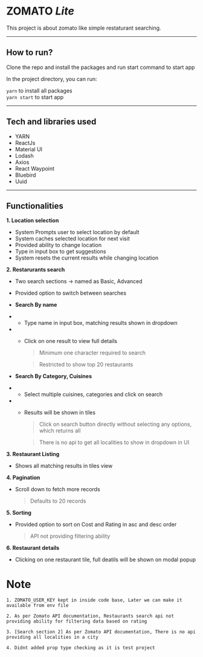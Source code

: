 # ZOMATO _Lite_

This project is about zomato like simple restaturant searching.

---

## How to run?

Clone the repo and install the packages and run start command to start app

In the project directory, you can run:

`yarn` to install all packages\
`yarn start` to start app

---

## Tech and libraries used

- YARN
- ReactJs
- Material UI
- Lodash
- Axios
- React Waypoint
- Bluebird
- Uuid

---

## Functionalities

**1. Location selection**

- System Prompts user to select location by default
- System caches selected location for next visit
- Provided ability to change location
- Type in input box to get suggestions
- System resets the current results while changing location

**2. Restarurants search**

- Two search sections -> named as Basic, Advanced
- Provided option to switch between searches
- **Search By name**
- - Type name in input box, matching results shown in dropdown
- - Click on one result to view full details

    > Minimum one character required to search

    > Restricted to show top 20 restaurants

- **Search By Category, Cuisines**

- - Select multiple cuisines, categories and
    click on search

- - Results will be shown in tiles

    > Click on search button directly without selecting any options, which returns all

    > There is no api to get all localities to show in dropdown in UI

**3. Restaurant Listing**

- Shows all matching results in tiles view

**4. Pagination**

- Scroll down to fetch more records
  > Defaults to 20 records

**5. Sorting**

- Provided option to sort on Cost and Rating in asc and desc order
  > API not providing filtering ability

**6. Restaurant details**

- Clicking on one restaurant tile, full deatils will be shown on modal popup

# Note

```
1. ZOMATO_USER_KEY kept in inside code base, Later we can make it available from env file

2. As per Zomato API documentation, Restaurants search api not providing ability for filtering data based on rating

3. [Search section 2] As per Zomato API documentation, There is no api providing all localities in a city

4. Didnt added prop type checking as it is test project
```
